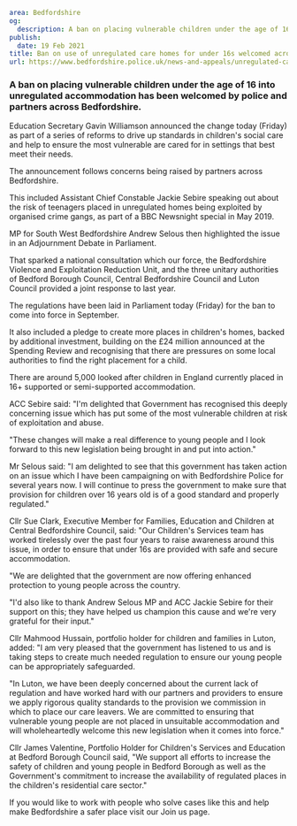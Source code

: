 ```yaml
area: Bedfordshire
og:
  description: A ban on placing vulnerable children under the age of 16 into unregulated accommodation has been welcomed by police and partners across Bedfordshire.
publish:
  date: 19 Feb 2021
title: Ban on use of unregulated care homes for under 16s welcomed across Bedfordshire
url: https://www.bedfordshire.police.uk/news-and-appeals/unregulated-care-homes
```

### A ban on placing vulnerable children under the age of 16 into unregulated accommodation has been welcomed by police and partners across Bedfordshire.

Education Secretary Gavin Williamson announced the change today (Friday) as part of a series of reforms to drive up standards in children's social care and help to ensure the most vulnerable are cared for in settings that best meet their needs.

The announcement follows concerns being raised by partners across Bedfordshire.

This included Assistant Chief Constable Jackie Sebire speaking out about the risk of teenagers placed in unregulated homes being exploited by organised crime gangs, as part of a BBC Newsnight special in May 2019.

MP for South West Bedfordshire Andrew Selous then highlighted the issue in an Adjournment Debate in Parliament.

That sparked a national consultation which our force, the Bedfordshire Violence and Exploitation Reduction Unit, and the three unitary authorities of Bedford Borough Council, Central Bedfordshire Council and Luton Council provided a joint response to last year.

The regulations have been laid in Parliament today (Friday) for the ban to come into force in September.

It also included a pledge to create more places in children's homes, backed by additional investment, building on the £24 million announced at the Spending Review and recognising that there are pressures on some local authorities to find the right placement for a child.

There are around 5,000 looked after children in England currently placed in 16+ supported or semi-supported accommodation.

ACC Sebire said: "I'm delighted that Government has recognised this deeply concerning issue which has put some of the most vulnerable children at risk of exploitation and abuse.

"These changes will make a real difference to young people and I look forward to this new legislation being brought in and put into action."

Mr Selous said: "I am delighted to see that this government has taken action on an issue which I have been campaigning on with Bedfordshire Police for several years now. I will continue to press the government to make sure that provision for children over 16 years old is of a good standard and properly regulated."

Cllr Sue Clark, Executive Member for Families, Education and Children at Central Bedfordshire Council, said: "Our Children's Services team has worked tirelessly over the past four years to raise awareness around this issue, in order to ensure that under 16s are provided with safe and secure accommodation.

"We are delighted that the government are now offering enhanced protection to young people across the country.

"I'd also like to thank Andrew Selous MP and ACC Jackie Sebire for their support on this; they have helped us champion this cause and we're very grateful for their input."

Cllr Mahmood Hussain, portfolio holder for children and families in Luton, added: "I am very pleased that the government has listened to us and is taking steps to create much needed regulation to ensure our young people can be appropriately safeguarded.

"In Luton, we have been deeply concerned about the current lack of regulation and have worked hard with our partners and providers to ensure we apply rigorous quality standards to the provision we commission in which to place our care leavers. We are committed to ensuring that vulnerable young people are not placed in unsuitable accommodation and will wholeheartedly welcome this new legislation when it comes into force."

Cllr James Valentine, Portfolio Holder for Children's Services and Education at Bedford Borough Council said, "We support all efforts to increase the safety of children and young people in Bedford Borough as well as the Government's commitment to increase the availability of regulated places in the children's residential care sector."

If you would like to work with people who solve cases like this and help make Bedfordshire a safer place visit our Join us page.
